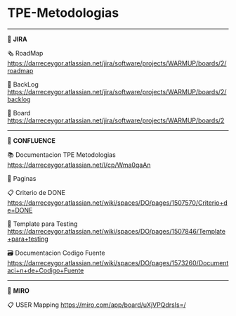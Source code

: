 # TPE-Metodologias
---------------
:pushpin: **JIRA**

:newspaper_roll: RoadMap
https://darreceygor.atlassian.net/jira/software/projects/WARMUP/boards/2/roadmap

:bookmark: BackLog
https://darreceygor.atlassian.net/jira/software/projects/WARMUP/boards/2/backlog

:notebook: Board
https://darreceygor.atlassian.net/jira/software/projects/WARMUP/boards/2

--------------------

:pushpin: **CONFLUENCE**

:books: Documentacion TPE Metodologias
https://darreceygor.atlassian.net/l/cp/Wma0qaAn

:newspaper: Paginas

:clipboard: Criterio de DONE
https://darreceygor.atlassian.net/wiki/spaces/DO/pages/1507570/Criterio+de+DONE

:paperclip: Template para Testing
https://darreceygor.atlassian.net/wiki/spaces/DO/pages/1507846/Template+para+testing

:card_file_box: Documentacion Codigo Fuente
https://darreceygor.atlassian.net/wiki/spaces/DO/pages/1573260/Documentaci+n+de+Codigo+Fuente

--------------------
:pushpin: **MIRO**

:clipboard: USER Mapping
https://miro.com/app/board/uXjVPQdrsIs=/
